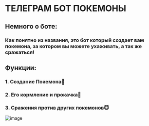 # **ТЕЛЕГРАМ БОТ ПОКЕМОНЫ**

## Немного о боте:
### Как понятно из названия, это бот который создает вам покемона, за котором вы можете ухаживать, а так же сражаться!

## Функции:
### 1. Создание Покемона👻
### 2. Его кормление и прокачка🍕
### 3. Сражения против других покемонов😈

![image](https://github.com/user-attachments/assets/efacdf7b-89fb-4955-9413-dd21ce6509ac)
